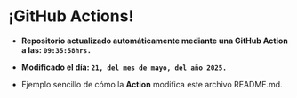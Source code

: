 # ¡GitHub Actions!
* **Repositorio actualizado automáticamente mediante una GitHub Action a las: `09:35:58hrs.`**
* **Modificado el día: `21, del mes de mayo, del año 2025.`**

* Ejemplo sencillo de cómo la **Action** modifica este archivo README.md.
